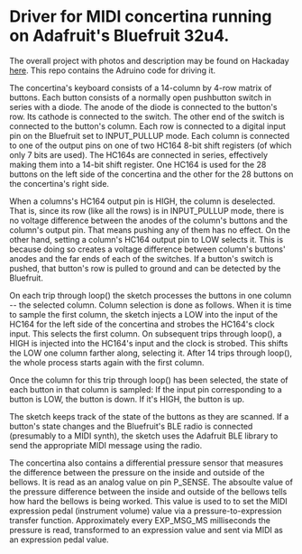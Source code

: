 # Driver for MIDI concertina running on Adafruit's Bluefruit 32u4.

The overall project with photos and description may be found on Hackaday 
[here](https://hackaday.io/project/167145-concertina-midi-controller). This repo contains 
the Adruino code for driving it.

The concertina's keyboard consists of a 14-column by 4-row matrix of buttons. Each button 
consists of a normally open pushbutton switch in series with a diode. The anode of the 
diode is connected to the button's row. Its cathode is connected to the switch. The other 
end of the switch is connected to the button's column. Each row is connected to a digital 
input pin on the Bluefruit set to INPUT_PULLUP mode. Each column is connected to one of the 
output pins on one of two HC164 8-bit shift registers (of which only 7 bits are used). The 
HC164s are connected in series, effectively making them into a 14-bit shift register. One 
HC164 is used for the 28 buttons on the left side of the concertina  and the other for the 
28 buttons on the concertina's right side.

When a columns's HC164 output pin is HIGH, the column is deselected. That is, since its 
row (like all the rows) is in INPUT_PULLUP mode, there is no voltage difference between 
the anodes of the column's buttons and the column's output pin. That means pushing any 
of them has no effect. On the other hand, setting a column's HC164 output pin to LOW 
selects it. This is because doing so creates a voltage difference between column's 
buttons' anodes and the far ends of each of the switches. If a button's switch is pushed, 
that button's row is pulled to ground and can be detected by the Bluefruit.

On each trip through loop() the sketch processes the buttons in one column -- the selected 
column. Column selection is done as follows. When it is time to sample the first column, 
the sketch injects a LOW into the input of the HC164 for the left side of the concertina 
and strobes the HC164's clock input. This selects the first column. On subsequent trips 
through loop(), a HIGH is injected into the HC164's input and the clock is strobed. This
shifts the LOW one column farther along, selecting it. After 14 trips through loop(), the 
whole process starts again with the first column.

Once the column for this trip through loop() has been selected, the state of each button
in that column is sampled: If the input pin corresponding to a button is LOW, the button
is down. If it's HIGH, the button is up.

The sketch keeps track of the state of the buttons as they are scanned. If a button's 
state changes and the Bluefruit's BLE radio is connected (presumably to a MIDI synth), the 
sketch uses the Adafruit BLE library to send the appropriate MIDI message using the radio.

The concertina also contains a differential pressure sensor that measures the difference 
between the pressure on the inside and outside of the bellows. It is read as an analog value 
on pin P_SENSE. The absoulte value of the pressure difference between the inside and outside 
of the bellows tells how hard the bellows is being worked. This value is used to to set the 
MIDI expression pedal (instrument volume) value via a pressure-to-expression transfer 
function. Approximately every EXP_MSG_MS milliseconds the pressure is read, transformed 
to an expression value and sent via MIDI as an expression pedal value.

